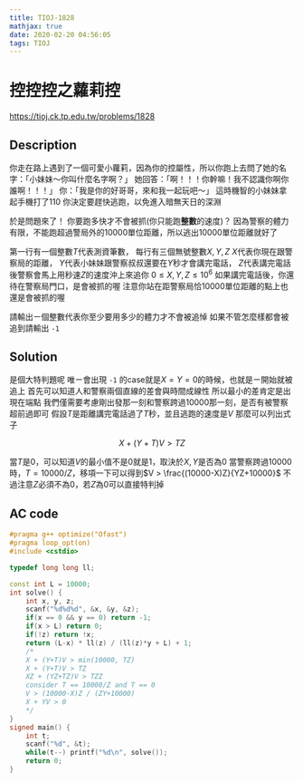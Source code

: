 ```yaml
---
title: TIOJ-1828
mathjax: true
date: 2020-02-20 04:56:05
tags: TIOJ
---
```

# 控控控之蘿莉控

https://tioj.ck.tp.edu.tw/problems/1828

## Description
你走在路上遇到了一個可愛小蘿莉，因為你的控屬性，所以你跑上去問了她的名字：「小妹妹～你叫什麼名字啊？」
她回答：「啊！！！你幹嘛！我不認識你啊你誰啊！！！」
你：「我是你的好哥哥，來和我一起玩吧～」
這時機智的小妹妹拿起手機打了110
你決定要趕快逃跑，以免進入暗無天日的深淵

於是問題來了！
你要跑多快才不會被抓(你只能跑**整數**的速度)？
因為警察的體力有限，不能跑超過警局外的$10000$單位距離，所以逃出$10000$單位距離就好了

第一行有一個整數$T$代表測資筆數，
每行有三個無號整數$X,Y,Z$
$X$代表你現在跟警察局的距離，
$Y$代表小妹妹跟警察叔叔還要在$Y$秒才會講完電話，
$Z$代表講完電話後警察會馬上用秒速$Z$的速度沖上來追你
$0 \leq X,Y,Z \leq 10^6$
如果講完電話後，你還待在警察局門口，是會被抓的喔
注意你站在距警察局恰$10000$單位距離的點上也還是會被抓的喔

請輸出ㄧ個整數代表你至少要用多少的體力才不會被追悼
如果不管怎麼樣都會被追到請輸出 `-1`

## Solution
是個大特判題呢
唯ㄧ會出現 `-1` 的case就是$X=Y=0$的時候，也就是ㄧ開始就被追上
首先可以知道人和警察兩個直線的差會與時間成線性
所以最小的差肯定是出現在端點
我們僅需要考慮剛出發那一刻和警察跨過$10000$那一刻，是否有被警察超前過即可
假設$T$是距離講完電話過了$T$秒，並且逃跑的速度是$V$
那麼可以列出式子

$$
X + (Y+T)V > TZ
$$

當$T$是$0$，可以知道$V$的最小值不是$0$就是$1$，取決於$X,Y$是否為0
當警察跨過$10000$時，$T=10000/Z$，移項一下可以得到$V > \frac{(10000-X)Z}{YZ+10000}$
不過注意$Z$必須不為$0$，若$Z$為$0$可以直接特判掉


## AC code
``` cpp
#pragma g++ optimize("Ofast")
#pragma loop_opt(on)
#include <cstdio>

typedef long long ll;

const int L = 10000;
int solve() {
    int x, y, z;
    scanf("%d%d%d", &x, &y, &z);
    if(x == 0 && y == 0) return -1;
    if(x > L) return 0;
    if(!z) return !x;
    return (L-x) * ll(z) / (ll(z)*y + L) + 1;
    /*
    X + (Y+T)V > min(10000, TZ)
    X + (Y+T)V > TZ
    XZ + (YZ+TZ)V > TZZ
    consider T == 10000/Z and T == 0
    V > (10000-X)Z / (ZY+10000)
    X + YV > 0
    */
}
signed main() {
    int t;
    scanf("%d", &t);
    while(t--) printf("%d\n", solve());
    return 0;
}
```
